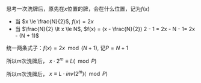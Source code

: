 思考一次洗牌后，原先在$x$位置的牌，会在什么位置，记为$f(x)$

- 当 $x \le \frac{N}{2}$, $f(x) = 2x$
- 当 $\frac{N}{2} \lt x \le N$, $f(x) = (x - \frac{N}{2}) 2 - 1 = 2x - N - 1= 2x - (N + 1)$

统一两条式子：$f(x) = 2x \mod (N + 1)$, 记$P = N + 1$

所以$m$次洗牌后， $x \cdot 2^m \equiv L (\mod P)$

所以$m$次洗牌后， $x \equiv L \cdot inv(2^m) (\mod P)$
